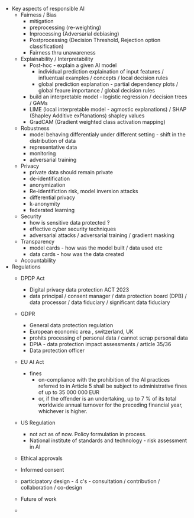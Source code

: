 - Key aspects of responsible AI
  - Fairness / Bias
    -  mitigation
      - preprocessing (re-weighting)
      - Inprocessing (Adversarial debiasing)
      - Postprocessing (Decision Threshold, Rejection option classification)
      - Fairness thru unawareness
  -  Explainability / Interpretability
      -  Post-hoc - explain a given AI model
          - individual prediction explaination of input features / influentual examples / concepts / local decision rules
          - global prediction explanation - partial dependency plots / global feaure importance / global decision rules
      - build an interpretable model - logistic regression / decision trees / GAMs
      - LIME (local interpretable model - agmostic explanations) / SHAP (Shapley Additive exPlanations) shapley values
      - GradCAM (Gradient weighted class activation mapping)
  -  Robustness
      - model behaving differentialy under different setting - shift in the distribution of data
      - representative data
      - monitoring
      - adversarial training
  -  Privacy
      - private data should remain private
      - de-identification
      - anonymization
      - Re-identifiction risk, model inversion attacks
      - differential privacy
      - k-anonymity
      - federated learning 
  -  Security
      - how is sensitive data protected ?
      - effective cyber security techniques
      - adversarial attacks / adversarial training / gradient masking  
  -  Transparency
      -  model cards - how was the model built / data used etc
      -  data cards - how was the data created
  -  Accountability
- Regulations
  -  DPDP Act
      -  Digital privacy data protection ACT 2023
      -  data principal / consent manager / data protection board (DPB) / data processor / data fiduciary / significant data fiduciary
        
  -  GDPR
      -  General data protection regulation
      -  European economic area , switzerland, UK
      -  prohits processing of personal data / cannot scrap personal data
      -  DPIA - data protection impact assessments / article 35/36
      -  Data protection officer    
  -  EU AI Act
      - fines
        - on-compliance with the prohibition of the AI practices referred to in Article 5 shall be subject to administrative fines of up to 35 000 000 EUR
        - or, if the offender is an undertaking, up to 7 % of its total worldwide annual turnover for the preceding financial year, whichever is higher.
  -  US Regulation
      -  not act as of now. Policy formulation in process.
      -  National institute of standards and technology - risk assessment in AI        
  -  Ethical approvals
  -  Informed consent
  -  participatory design - 4 c's - consultation / contribution / collaboration / co-design
  -  Future of work 
  -  
